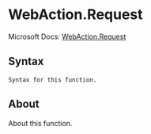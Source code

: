 ---
---

# WebAction.Request

Microsoft Docs: [WebAction.Request](https://docs.microsoft.com/en-us/powerquery-m/webaction-request)

## Syntax

```powerquery-m
Syntax for this function.
```

## About

About this function.

